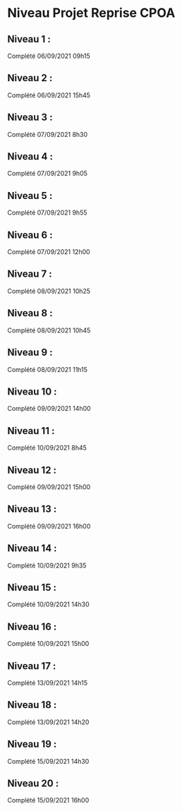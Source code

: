 # Niveau Projet Reprise CPOA

## Niveau 1 :
Complété 06/09/2021 09h15

## Niveau 2 : 
Complété 06/09/2021 15h45

## Niveau 3 :
Complété 07/09/2021 8h30

## Niveau 4 : 
Complété 07/09/2021 9h05

## Niveau 5 : 
Complété 07/09/2021 9h55

## Niveau 6 :
Complété 07/09/2021 12h00

## Niveau 7 :
Complété 08/09/2021 10h25

## Niveau 8 :
Complété 08/09/2021 10h45

## Niveau 9 : 
Complété 08/09/2021 11h15

## Niveau 10 :
Complété 09/09/2021 14h00

## Niveau 11 :
Complété 10/09/2021 8h45

## Niveau 12 :
Complété 09/09/2021 15h00

## Niveau 13 :
Complété 09/09/2021 16h00

## Niveau 14 :
Complété 10/09/2021 9h35

## Niveau 15 : 
Complété 10/09/2021 14h30

## Niveau 16 :
Complété 10/09/2021 15h00

## Niveau 17 :
Complété 13/09/2021 14h15

## Niveau 18 :
Complété 13/09/2021 14h20

## Niveau 19 :
Complété 15/09/2021 14h30

## Niveau 20 :
Complété 15/09/2021 16h00